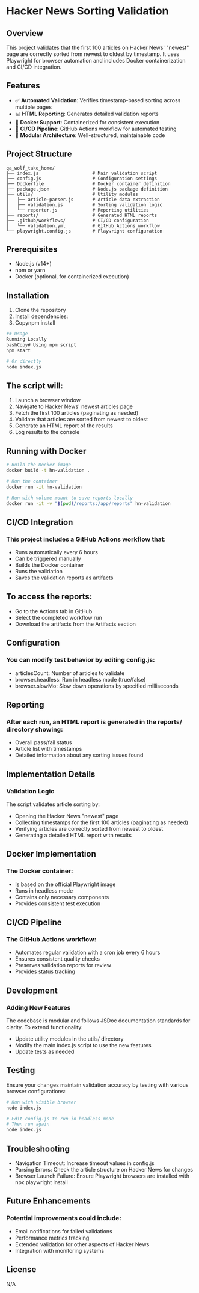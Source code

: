 # Hacker News Sorting Validation

## Overview

This project validates that the first 100 articles on Hacker News' "newest" page are correctly sorted from newest to oldest by timestamp. It uses Playwright for browser automation and includes Docker containerization and CI/CD integration.

## Features

- ✅ **Automated Validation**: Verifies timestamp-based sorting across multiple pages
- 📊 **HTML Reporting**: Generates detailed validation reports
- 🐳 **Docker Support**: Containerized for consistent execution
- 🔄 **CI/CD Pipeline**: GitHub Actions workflow for automated testing
- 🧩 **Modular Architecture**: Well-structured, maintainable code


## Project Structure

```
qa_wolf_take_home/
├── index.js                    # Main validation script
├── config.js                   # Configuration settings
├── Dockerfile                  # Docker container definition
├── package.json                # Node.js package definition
├── utils/                      # Utility modules
│   ├── article-parser.js       # Article data extraction
│   ├── validation.js           # Sorting validation logic
│   └── reporter.js             # Reporting utilities
├── reports/                    # Generated HTML reports
├── .github/workflows/          # CI/CD configuration
│   └── validation.yml          # GitHub Actions workflow
└── playwright.config.js        # Playwright configuration
```

## Prerequisites

- Node.js (v14+)
- npm or yarn
- Docker (optional, for containerized execution)

## Installation

1. Clone the repository
2. Install dependencies:
3. Copynpm install

```bash
## Usage
Running Locally
bashCopy# Using npm script
npm start

# Or directly
node index.js
```
## The script will:

1. Launch a browser window
2. Navigate to Hacker News' newest articles page
3. Fetch the first 100 articles (paginating as needed)
4. Validate that articles are sorted from newest to oldest
5. Generate an HTML report of the results
6. Log results to the console

## Running with Docker
``` bash
# Build the Docker image
docker build -t hn-validation .

# Run the container
docker run -it hn-validation

# Run with volume mount to save reports locally
docker run -it -v "$(pwd)/reports:/app/reports" hn-validation
```
## CI/CD Integration
### This project includes a GitHub Actions workflow that:
- Runs automatically every 6 hours
- Can be triggered manually
- Builds the Docker container
- Runs the validation
- Saves the validation reports as artifacts

## To access the reports:

- Go to the Actions tab in GitHub
- Select the completed workflow run
- Download the artifacts from the Artifacts section

## Configuration
### You can modify test behavior by editing config.js:

- articlesCount: Number of articles to validate
- browser.headless: Run in headless mode (true/false)
- browser.slowMo: Slow down operations by specified milliseconds

## Reporting
### After each run, an HTML report is generated in the reports/ directory showing:

- Overall pass/fail status
- Article list with timestamps
- Detailed information about any sorting issues found

## Implementation Details
### Validation Logic
The script validates article sorting by:

- Opening the Hacker News "newest" page
- Collecting timestamps for the first 100 articles (paginating as needed)
- Verifying articles are correctly sorted from newest to oldest
- Generating a detailed HTML report with results

## Docker Implementation
### The Docker container:

- Is based on the official Playwright image
- Runs in headless mode
- Contains only necessary components
- Provides consistent test execution

## CI/CD Pipeline
### The GitHub Actions workflow:

- Automates regular validation with a cron job every 6 hours
- Ensures consistent quality checks
- Preserves validation reports for review
- Provides status tracking

## Development
### Adding New Features
The codebase is modular and follows JSDoc documentation standards for clarity. To extend functionality:

- Update utility modules in the utils/ directory
- Modify the main index.js script to use the new features
- Update tests as needed

## Testing
Ensure your changes maintain validation accuracy by testing with various browser configurations:
```bash
# Run with visible browser
node index.js

# Edit config.js to run in headless mode
# Then run again
node index.js
```
## Troubleshooting

- Navigation Timeout: Increase timeout values in config.js
- Parsing Errors: Check the article structure on Hacker News for changes
- Browser Launch Failure: Ensure Playwright browsers are installed with npx playwright install

## Future Enhancements
### Potential improvements could include:

- Email notifications for failed validations
- Performance metrics tracking
- Extended validation for other aspects of Hacker News
- Integration with monitoring systems

## License
N/A